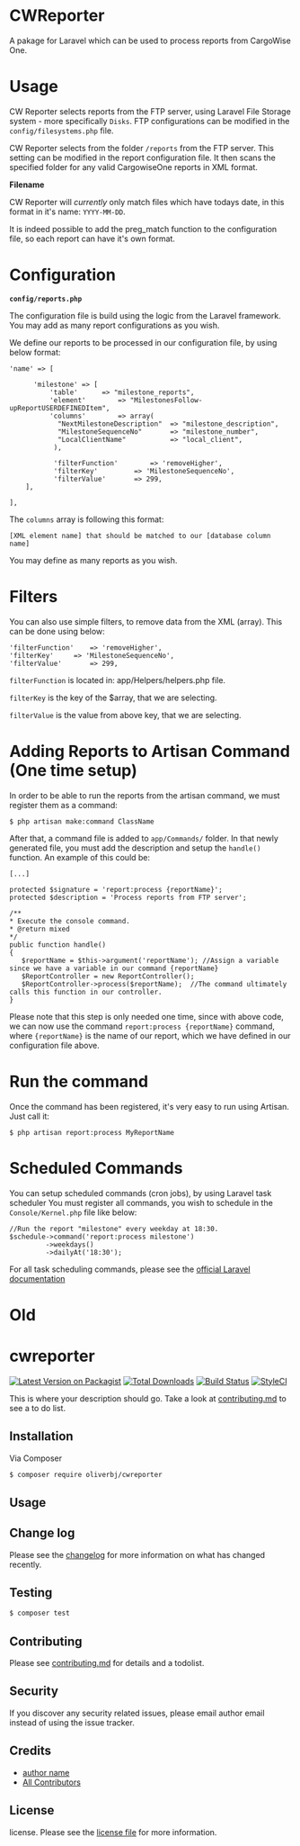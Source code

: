 # CWReporter

A pakage for Laravel which can be used to process reports from CargoWise One.

# Usage

CW Reporter selects reports from the FTP server, using Laravel File Storage system - more specifically `Disks`. FTP configurations can be modified in the `config/filesystems.php` file.

CW Reporter selects from the folder `/reports` from the FTP server. This setting can be modified in the report configuration file. It then scans the specified folder for any valid CargowiseOne reports in XML format.

**Filename**

CW Reporter will _currently_ only match files which have todays date, in this format in it's name: `YYYY-MM-DD`.

It is indeed possible to add the preg_match function to the configuration file, so each report can have it's own format.

# Configuration

**`config/reports.php`**

The configuration file is build using the logic from the Laravel framework. You may add as many report configurations as you wish.

We define our reports to be processed in our configuration file, by using below format:

```
'name' => [

      'milestone' => [
      	  'table'	   => "milestone_reports",
      	  'element'        => "MilestonesFollow-upReportUSERDEFINEDItem",
      	  'columns'        => array(
          	"NextMilestoneDescription"  => "milestone_description",
          	"MilestoneSequenceNo" 	    => "milestone_number",
          	"LocalClientName"           => "local_client",
           ),

           'filterFunction'        => 'removeHigher',
           'filterKey'		   => 'MilestoneSequenceNo',
           'filterValue'	   => 299,
	],

],
```

The `columns` array is following this format:

```
[XML element name] that should be matched to our [database column name]
```

You may define as many reports as you wish.

# Filters

You can also use simple filters, to remove data from the XML (array). This can be done using below:

```
'filterFunction'    => 'removeHigher',
'filterKey'	    => 'MilestoneSequenceNo',
'filterValue'	    => 299,
```

`filterFunction` is located in: app/Helpers/helpers.php file.

`filterKey` is the key of the $array, that we are selecting.

`filterValue` is the value from above key, that we are selecting.

# Adding Reports to Artisan Command (One time setup)

In order to be able to run the reports from the artisan command, we must register them as a command:

```
$ php artisan make:command ClassName
```

After that, a command file is added to `app/Commands/` folder. In that newly generated file, you must add the description and setup the `handle()` function. An example of this could be:

```
[...]

protected $signature = 'report:process {reportName}';
protected $description = 'Process reports from FTP server';

/**
* Execute the console command.
* @return mixed
*/
public function handle()
{
   $reportName = $this->argument('reportName'); //Assign a variable since we have a variable in our command {reportName}
   $ReportController = new ReportController();
   $ReportController->process($reportName);  //The command ultimately calls this function in our controller.
}
```

Please note that this step is only needed one time, since with above code, we can now use the command `report:process {reportName}` command, where `{reportName}` is the name of our report, which we have defined in our configuration file above.

# Run the command

Once the command has been registered, it's very easy to run using Artisan. Just call it:

```
$ php artisan report:process MyReportName
```

# Scheduled Commands

You can setup scheduled commands (cron jobs), by using Laravel task scheduler
You must register all commands, you wish to schedule in the `Console/Kernel.php` file like below:

```
//Run the report "milestone" every weekday at 18:30.
$schedule->command('report:process milestone')
         ->weekdays()
         ->dailyAt('18:30');
```

For all task scheduling commands, please see the [official Laravel documentation](https://laravel.com/docs/5.6/scheduling#schedule-frequency-options)

# Old

# cwreporter

[![Latest Version on Packagist][ico-version]][link-packagist]
[![Total Downloads][ico-downloads]][link-downloads]
[![Build Status][ico-travis]][link-travis]
[![StyleCI][ico-styleci]][link-styleci]

This is where your description should go. Take a look at [contributing.md](contributing.md) to see a to do list.

## Installation

Via Composer

```bash
$ composer require oliverbj/cwreporter
```

## Usage

## Change log

Please see the [changelog](changelog.md) for more information on what has changed recently.

## Testing

```bash
$ composer test
```

## Contributing

Please see [contributing.md](contributing.md) for details and a todolist.

## Security

If you discover any security related issues, please email author email instead of using the issue tracker.

## Credits

- [author name][link-author]
- [All Contributors][link-contributors]

## License

license. Please see the [license file](license.md) for more information.

[ico-version]: https://img.shields.io/packagist/v/oliverbj/cwreporter.svg?style=flat-square
[ico-downloads]: https://img.shields.io/packagist/dt/oliverbj/cwreporter.svg?style=flat-square
[ico-travis]: https://img.shields.io/travis/oliverbj/cwreporter/master.svg?style=flat-square
[ico-styleci]: https://styleci.io/repos/12345678/shield
[link-packagist]: https://packagist.org/packages/oliverbj/cwreporter
[link-downloads]: https://packagist.org/packages/oliverbj/cwreporter
[link-travis]: https://travis-ci.org/oliverbj/cwreporter
[link-styleci]: https://styleci.io/repos/12345678
[link-author]: https://github.com/oliverbj

[link-contributors]: ../../contributors]
